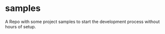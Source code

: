 # samples
A Repo with some project samples to start the development process without hours of setup. 
